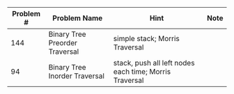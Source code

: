 
|Problem #|Problem Name|Hint|Note|
|---|---|---|---|
| 144 |Binary Tree Preorder Traversal| simple stack; Morris Traversal | |
| 94 |Binary Tree Inorder Traversal| stack, push all left nodes each time; Morris Traversal | |
